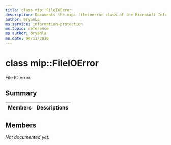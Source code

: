 ```yaml
---
title: class mip::FileIOError 
description: Documents the mip::fileioerror class of the Microsoft Information Protection (MIP) SDK.
author: BryanLa
ms.service: information-protection
ms.topic: reference
ms.author: bryanla
ms.date: 04/11/2019
---
```


# class mip::FileIOError 
File IO error.
  
## Summary
 Members                        | Descriptions                                
--------------------------------|---------------------------------------------
  
## Members
_Not documented yet._
